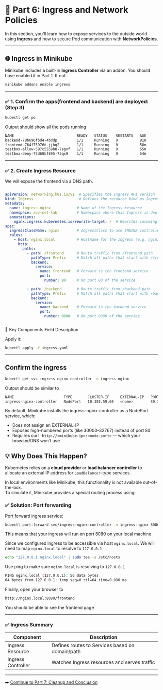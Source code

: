 # 🚪 Part 6: Ingress and Network Policies

In this section, you'll learn how to expose services to the outside world using **Ingress** and how to secure Pod communication with **NetworkPolicies**.

---

## 🌐 Ingress in Minikube

Minikube includes a built-in **Ingress Controller** via an addon. You should have enabled it in Part 1. If not:

```bash
minikube addons enable ingress
```

---
### ✅ 1. Confirm the apps(frontend and backend) are deployed: (Step 3)
```bash
kubectl get po

```
Output should show all the pods running

```bash
NAME                             READY   STATUS    RESTARTS   AGE
backend-78b696fbd4-4bddp         1/1     Running   0          81m
frontend-764f75976d-jjhq2        1/1     Running   0          58m
testbox-allow-597c5559b8-7sgvf   1/1     Running   0          55m
testbox-deny-75d68bf895-75qx9    1/1     Running   0          54m
```

---

### ✅ 2. Create Ingress Resource

We will expose the frontend via a DNS path.

```yaml

apiVersion: networking.k8s.io/v1  # Specifies the Ingress API version
kind: Ingress                     # Defines the resource kind as Ingress
metadata:
  name: ingress-nginx            # Name of the Ingress resource
  namespace: adv-net-lab         # Namespace where this Ingress is deployed
  annotations:
    nginx.ingress.kubernetes.io/rewrite-target: /  # Rewrites incoming request paths to /
spec:
  ingressClassName: nginx        # IngressClass to use (NGINX controller)
  rules:
    - host: nginx.local          # Hostname for the Ingress (e.g. nginx.local in /etc/hosts)
      http:
        paths:
          - path: /frontend      # Route traffic from /frontend path
            pathType: Prefix     # Match all paths that start with /frontend
            backend:
              service:
                name: frontend   # Forward to the frontend service
                port:
                  number: 80     # On port 80 of the service

          - path: /backend       # Route traffic from /backend path
            pathType: Prefix     # Match all paths that start with /backend
            backend:
              service:
                name: backend    # Forward to the backend service
                port:
                  number: 8080   # On port 8080 of the service



```

🧩 Key Components
Field	Description

Apply it:
```bash
kubectl apply -f ingress.yaml
```

---

## Confirm the ingress

```bash
kubectl get svc ingress-nginx-controller -n ingress-nginx
```

Output should be similar to

```bash
NAME                       TYPE       CLUSTER-IP     EXTERNAL-IP   PORT(S)                      AGE
ingress-nginx-controller   NodePort   10.103.59.66   <none>        80:32002/TCP,443:30866/TCP   13m
```
By default, Minikube installs the ingress-nginx-controller as a NodePort service, which:
- Does not assign an EXTERNAL-IP
- Exposes high-numbered ports (like 30000–32767) instead of port 80
- Requires curl ``` http://<minikube-ip>:<node-port>``` — which your browser/DNS won't use

## 💡 Why Does This Happen?

Kubernetes relies on a **cloud provider** or **load balancer controller** to allocate an external IP address for `LoadBalancer`-type services.

In local environments like Minikube, this functionality is not available out-of-the-box.  
To simulate it, Minikube provides a special routing process using:

### ✅ Solution: Port forwarding
Port forward ingress service:

```bash
kubectl port-forward svc/ingress-nginx-controller -n ingress-nginx 8080:80
```
This means that your ingress will run on port 8080 on your local machine

Since we configured ingress to be accessible via host ```nginx.local```. We will need to map ```nginx.local``` to resolve to ```127.0.0.1```

```bash
echo "127.0.0.1 nginx.local" | sudo tee -a /etc/hosts
```
Use ping to make sure ```nginx.local``` is resolving to ```127.0.0.1```

```bash
PING nginx.local (127.0.0.1): 56 data bytes
64 bytes from 127.0.0.1: icmp_seq=0 ttl=64 time=0.086 ms
```

Finally, open your browser to 
```bash
http://nginx.local:8080/frontend
```

You should be able to see the frontend page



---

### ✅ Ingress Summary

| Component         | Description                                   |
|------------------|-----------------------------------------------|
| Ingress Resource | Defines routes to Services based on domain/path |
| Ingress Controller | Watches Ingress resources and serves traffic |

---

➡️ [Continue to Part 7: Cleanup and Conclusion](part-7-cleanup-and-conclusion.md)
